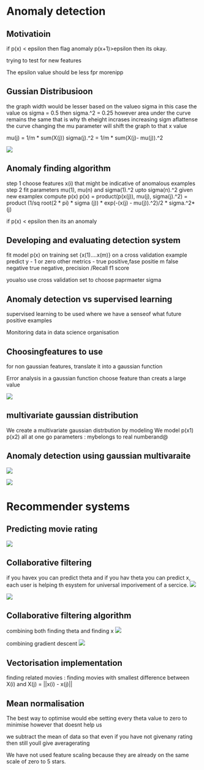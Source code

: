 # Anomaly detection

## Motivatioin

if p(x) < epsilon then flag anomaly
p(x+1)>epsilon then its okay.

trying to test for new features

The epsilon value should be less fpr morenipp

## Gussian Distribusioon
the graph width would be lesser based on the valueo sigma 
in this case the value os sigma = 0.5
then sigma.^2 = 0.25
however area under the curve remains the same 
that is why th eheight incrases
increasing sigm aflattense the curve
changing the mu parameter will shift the graph to that x value

mu(j) = 1/m * sum(X(j))
sigma(j).^2 = 1/m * sum(X(j)- mu(j)).^2

![](gaussian.png)

## Anomaly finding algorithm

step 1 choose features x(i) that might be indicative of anomalous examples
step 2 fit parameters mu(1), mu(n) and sigma(1).^2 upto sigma(n).^2
given new examplex compute p(x)
p(x) = product(p(x(j)), mu(j), sigma(j).^2) = product (1/sq root(2 * pi) * sigma (j)) * exp(-(x(j) - mu(j)).^2)/2 * sigma.^2*(j)

if p(x) < epsilon then its an anomaly

## Developing and evaluating detection system

fit model p(x) on training set {x(1)....x(m)}
on a cross validation example predict y - 1 or zero
other metrics -  true positive,fase positie m false negative true negative, precision /Recall
f1 score

youalso use cross validation set to choose paprmaeter sigma

## Anomaly detection vs supervised learning

supervised learning to be used where we have a senseof what future positive examples 

Monitoring data in data science organisation

## Choosingfeatures to use

for non gaussian features, translate it into a gaussian function

Error analysis in a gaussian function
choose feature than creats a large value

![](multivariate_ex.png)

## multivariate gaussian distribution

We create a multivariate gaussian distrbution by modeling
We model p(x1) p(x2) all at one go
parameters : mybelongs to real numberand@

## Anomaly detection using gaussian multivaraite

![](difference_between_original_and_multivariate.png)

![](difference_2.png)



# Recommender systems

## Predicting movie rating
![](optimisation_cf.png)

## Collaborative filtering
if you havex you can predict theta and if you hav theta you can predict x, each user is helping th esystem for universal imporivement of a sercice.
![](gradient_descent.png)
 
![](collaborative_filtering.png) 

## Collaborative filtering algorithm

combining both finding theta and finding x
![](combining_theta_x.png)

combining gradient descent
![](combining_gradient_descent.png)

## Vectorisation implementation 

finding related movies :
finding movies with smallest difference between X(i) and X(j) = ||x(i) - x(j)||

## Mean normalisation

The best way to optimise would ebe setting every theta value to zero to minimise however that doesnt help us

we subtract the mean of data so that even if you have not givenany rating then still youll give averagerating

We have not used feature scaling because they are already on the same scale of zero to 5 stars.



